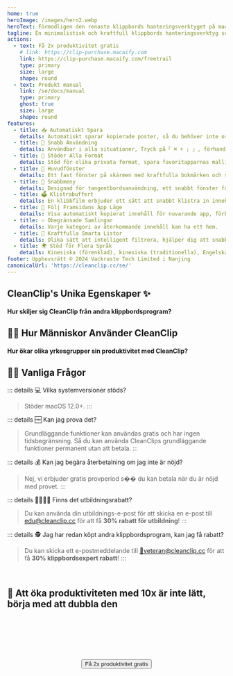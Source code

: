 ```yaml
---
home: true
heroImage: /images/hero2.webp
heroText: Förmodligen den renaste klippbords hanteringsverktyget på macOS!
tagline: En minimalistisk och kraftfull klippbords hanteringsverktyg som är skapat specifikt för Mac
actions:
  - text: Få 2x produktivitet gratis
    # link: https://clip-purchase.macaify.com
    link: https://clip-purchase.macaify.com/freetrail
    type: primary
    size: large
    shape: round
  - text: Produkt manual
    link: /se/docs/manual
    type: primary
    ghost: true
    size: large
    shape: round
features:
  - title: 📥 Automatiskt Spara
    details: Automatiskt sparar kopierade poster, så du behöver inte oroa dig för att förlora viktig information.
  - title: 🚀 Snabb Användning
    details: Användbar i alla situationer, Tryck på「 ⌘ + ; 」, förhandsgranska med Space, och klistra in enkelt med klaviaturet.
  - title: 🌈 Stöder Alla Format
    details: Stöd för olika privata format, spara favoritapparnas mallinnehåll.
  - title: 📌 Huvudfönster
    details: Ett fast fönster på skärmen med kraftfulla bokmärken och smarta listor.
  - title: 🧲 Snabbmeny
    details: Designad för tangentbordsanvändning, ett snabbt fönster för omedelbar användning.
  - title: 🗳️ Klistrabuffert
    details: En klibbfilm erbjuder ett sätt att snabbt klistra in innehåll i ordning.
  - title: 🧲 Följ Framsidans App Läge
    details: Visa automatiskt kopierat innehåll för nuvarande app, förbättra effektiviteten i specifika scenarier.
  - title: ♾️ Obegränsade Samlingar
    details: Varje kategori av återkommande innehåll kan ha ett hem.
  - title: 🧠 Kraftfulla Smarta Listor
    details: Olika sätt att intelligent filtrera, hjälper dig att snabbt sortera och välja specifika innehåll.
  - title: 🌍 Stöd för Flera Språk
    details: Kinesiska (förenklad), kinesiska (traditionella), Engelska, 🇸🇰 slovenska, 🇫🇷 franska, 🇳🇱 nederländska <a href="/se/discounts">Hjälp översättningen</a>
footer: Upphovsrätt © 2024 Vackraste Tech Limited i Nanjing
canonicalUrl: 'https://cleanclip.cc/se/'
---
```


<div class="segments">
  <TabFeatures-MainWindow class="tabfeatures"/>
  <TabFeatures-QuickMenu class="tabfeatures"/>
  <TabFeatures-PasteStack class="tabfeatures"/>

  <div class="usp">

  ## CleanClip's Unika Egenskaper ✨
  #### Hur skiljer sig CleanClip från andra klippbordsprogram?

  <usp-Usp/>

  </div>
  
  <div class="usecase">

  ## 👩‍💻 Hur Människor Använder CleanClip
  #### Hur ökar olika yrkesgrupper sin produktivitet med CleanClip?

  <usecase-UseCases/>

  </div>


  <div class="faq">
  <div>

  ## 🙋🏻 Vanliga Frågor

::: details 💻 Vilka systemversioner stöds?
> Stöder macOS 12.0+.
:::

::: details 🆓 Kan jag prova det?
> Grundläggande funktioner kan användas gratis och har ingen tidsbegränsning. Så du kan använda CleanClips grundläggande funktioner permanent utan att betala.
:::

::: details 💰 Kan jag begära återbetalning om jag inte är nöjd?
> Nej, vi erbjuder gratis provperiod s�� du kan betala när du är nöjd med provet.
:::

::: details 👩‍🎓🧑‍🎓 Finns det utbildningsrabatt?
  > Du kan använda din utbildnings-e-post för att skicka en e-post till <a href="MAILTO:EDU@CLEANCLIP.CC?SUBJECT=%5BEDU%20DISCOUNT%5D%20REQUESTING%20DISCOUNT%20CODE%20FOR%2030%25%20OFF%20CLEANCLIP%20LICENSE&BODY=REQUESTING%20DISCOUNT%20CODE%20FOR%2030%25%20OFF%20CLEANCLIP%20LICENSE">edu@cleanclip.cc</a> för att få **30% rabatt för utbildning**!
:::

::: details 🕵️ Jag har redan köpt andra klippbordsprogram, kan jag få rabatt?
  > Du kan skicka ett e-postmeddelande till <a href="mailto:veteran@cleanclip.cc?subject=%5Bveteran%20discount%5D%20Requesting%20Discount%20Code%20for%2030%25%20Off%20CleanClip%20License&body=Hello%20CleanClips%2C%0A%0AI%20have%20previously%20purchased%20other%20clipboard%20management%20software%20and%20I%20am%20requesting%20a%2030%25%20discount%20on%20the%20CleanClip%20License.%0A%0AThe%20link%20to%20the%20one%20I%20used%3A%20%5Blink%5D%0A%0AHere%20is%20the%20purchase%20receipt%3A%20%5BScreenshots%5D">📮veteran@cleanclip.cc</a> för att få **30% klippbordsexpert rabatt**!
:::
  </div>
  </div>

  <div class="encourage">
  </br>

  ## 🚀 Att öka produktiviteten med 10x är inte lätt, börja med att dubbla den

  </br>
  </br>

  <div style="display: flex; justify-content: center;">
    <div style="text-align: center">
      <button type="button" class="ant-btn ant-btn-primary ant-btn-round ant-btn-lg" style="margin-top: 64px">
        <!-- <a href="https://macaify.lemonsqueezy.com/checkout/buy/69bd0056-9182-4030-9aaf-bd0604db751b?embed=1&media=0&logo=0&desc=0&discount=0&enabled=114543" class="lemonsqueezy-button"> -->
        <a :href="$site.themeConfig.freeTrailUrl">
                      Få 2x produktivitet gratis
        </a>
      </button>
    </div>
  </div>

  </br>
  </br>
  </br>
  </div>

</div>

<NewFooter/>
